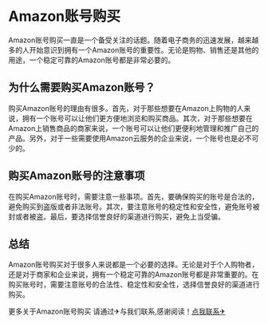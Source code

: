 # Amazon账号购买

Amazon账号购买一直是一个备受关注的话题。随着电子商务的迅速发展，越来越多的人开始意识到拥有一个Amazon账号的重要性。无论是购物、销售还是其他的用途，一个稳定可靠的Amazon账号都是非常必要的。

## 为什么需要购买Amazon账号？

购买Amazon账号的理由有很多。首先，对于那些想要在Amazon上购物的人来说，拥有一个账号可以让他们更方便地浏览和购买商品。其次，对于那些想要在Amazon上销售商品的商家来说，一个账号可以让他们更便利地管理和推广自己的产品。另外，对于一些需要使用Amazon云服务的企业来说，一个账号也是必不可少的。

## 购买Amazon账号的注意事项

在购买Amazon账号时，需要注意一些事项。首先，要确保购买的账号是合法的，避免购买到盗版或者非法账号。其次，要注意账号的稳定性和安全性，避免账号被封或者被盗。最后，要选择信誉良好的渠道进行购买，避免上当受骗。

## 总结

Amazon账号购买对于很多人来说都是一个必要的选择。无论是对于个人购物者，还是对于商家和企业来说，拥有一个稳定可靠的Amazon账号都是非常重要的。在购买账号时，需要注意账号的合法性、稳定性和安全性，选择信誉良好的渠道进行购买。

更多关于Amazon账号购买 请通过✈与我们联系,感谢阅读！[点我联系✈](https://home.G208.com)